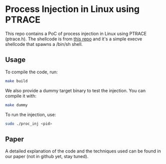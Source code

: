 # Process Injection in Linux using PTRACE

This repo contains a PoC of process injection in Linux using PTRACE (ptrace.h). The shellcode is from [this repo](https://github.com/Yyax13/shellcode) and it's a simple execve shellcode that spawns a /bin/sh shell.

## Usage

To compile the code, run:

```bash
make build
```

We also provide a dummy target binary to test the injection. You can compile it with:

```bash
make dummy
```

To run the injection, use:

```bash
sudo ./proc_inj <pid>
```

## Paper

A detailed explanation of the code and the techniques used can be found in our paper (not in github yet, stay tuned).